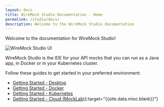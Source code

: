 ```yaml
---
layout: docs
title: WireMock Studio Documentation - Home
permalink: /studio/docs/
description: Welcome to the WireMock Studio documentation
---
```


Welcome to the documentation for WireMock Studio!

<img src="{{ base_path }}/images/wiremockStudioDashboard.png" alt="WireMock Studio UI" />


WireMock Studio is the IDE for your API mocks that you can run as a Java app, in Docker or in your Kubernetes cluster.

Follow these guides to get started in your preferred environment:

* [Getting Started - Desktop](/studio/docs/getting-started/desktop/)
* [Getting Started - Docker](/studio/docs/getting-started/docker/)
* [Getting Started - Kubernetes](/studio/docs/getting-started/kubernetes/)
* [Getting Started - Cloud (MockLab)](https://app.mocklab.io/login?for=signup){:target="{{site.data.misc.blank}}"}
